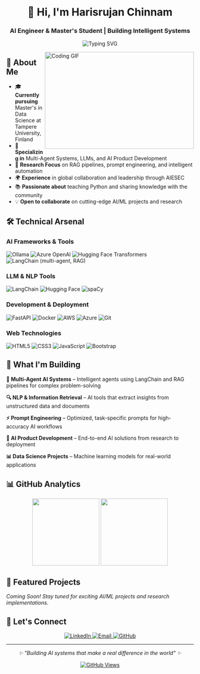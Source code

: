 <div align="center">
  <h1>👋 Hi, I'm Harisrujan Chinnam</h1>
  <h3>AI Engineer & Master's Student | Building Intelligent Systems</h3>
  
  <p>
    <img src="https://readme-typing-svg.herokuapp.com?font=Fira+Code&pause=1000&color=2196F3&center=true&vCenter=true&width=435&lines=AI+Engineer+%26+Researcher;Multi-Agent+Systems+Developer;LLM+%26+NLP+Specialist;Python+%26+Machine+Learning+Expert" alt="Typing SVG" />
  </p>
</div>

<img align="right" alt="Coding GIF" src="https://github.com/Dhamareshwarakumar/Dhamareshwarakumar/blob/main/code.gif?raw=true" width="400" height="260" />

## 🚀 About Me

- 🎓 **Currently pursuing** Master's in Data Science at Tampere University, Finland
- 🤖 **Specializing in** Multi-Agent Systems, LLMs, and AI Product Development
- 🔬 **Research Focus** on RAG pipelines, prompt engineering, and intelligent automation
- 🌍 **Experience** in global collaboration and  leadership through AIESEC
- 📚 **Passionate about** teaching Python and sharing knowledge with the community
- 💡 **Open to collaborate** on cutting-edge AI/ML projects and research

## 🛠️ Technical Arsenal

### **AI Frameworks & Tools**
<p align="left">
<img src="https://img.shields.io/badge/Ollama-252525?style=for-the-badge&logo=data:image/svg+xml;base64,&logoColor=white" alt="Ollama"/>
<img src="https://img.shields.io/badge/Azure%20OpenAI-0078D4?style=for-the-badge&logo=microsoft-azure&logoColor=white" alt="Azure OpenAI"/>
<img src="https://img.shields.io/badge/Hugging%20Face%20Transformers-FFD21E?style=for-the-badge&logo=huggingface&logoColor=black" alt="Hugging Face Transformers"/>
<img src="https://img.shields.io/badge/LangChain-1C3C3C?style=for-the-badge&logo=langchain&logoColor=white" alt="LangChain (multi-agent, RAG)"/>
</p>

### **LLM & NLP Tools**
<p align="left">
  <img src="https://img.shields.io/badge/LangChain-1C3C3C?style=for-the-badge&logo=langchain&logoColor=white" alt="LangChain"/>
  <img src="https://img.shields.io/badge/Hugging%20Face-FFD21E?style=for-the-badge&logo=huggingface&logoColor=black" alt="Hugging Face"/>
  <img src="https://img.shields.io/badge/spaCy-09A3D5?style=for-the-badge&logo=spacy&logoColor=white" alt="spaCy"/>
</p>

### **Development & Deployment**
<p align="left">
  <img src="https://img.shields.io/badge/FastAPI-009688?style=for-the-badge&logo=fastapi&logoColor=white" alt="FastAPI"/>
  <img src="https://img.shields.io/badge/Docker-2496ED?style=for-the-badge&logo=docker&logoColor=white" alt="Docker"/>
  <img src="https://img.shields.io/badge/AWS-232F3E?style=for-the-badge&logo=amazon-aws&logoColor=white" alt="AWS"/>
  <img src="https://img.shields.io/badge/Azure-0078D4?style=for-the-badge&logo=microsoft-azure&logoColor=white" alt="Azure"/>
  <img src="https://img.shields.io/badge/Git-F05032?style=for-the-badge&logo=git&logoColor=white" alt="Git"/>
</p>

### **Web Technologies**
<p align="left">
  <img src="https://img.shields.io/badge/HTML5-E34F26?style=for-the-badge&logo=html5&logoColor=white" alt="HTML5"/>
  <img src="https://img.shields.io/badge/CSS3-1572B6?style=for-the-badge&logo=css3&logoColor=white" alt="CSS3"/>
  <img src="https://img.shields.io/badge/JavaScript-F7DF1E?style=for-the-badge&logo=javascript&logoColor=black" alt="JavaScript"/>
  <img src="https://img.shields.io/badge/Bootstrap-563D7C?style=for-the-badge&logo=bootstrap&logoColor=white" alt="Bootstrap"/>
</p>

## 🎯 What I'm Building

**🤖 Multi-Agent AI Systems** – Intelligent agents using LangChain and RAG pipelines for complex problem-solving

**🔍 NLP & Information Retrieval** – AI tools that extract insights from unstructured data and documents

**⚡ Prompt Engineering** – Optimized, task-specific prompts for high-accuracy AI workflows

**🔧 AI Product Development** – End-to-end AI solutions from research to deployment

**📊 Data Science Projects** – Machine learning models for real-world applications

## 📊 GitHub Analytics

<div align="center">
  <img height="180em" src="https://github-readme-stats.vercel.app/api?username=HARISRUJAN&show_icons=true&theme=tokyonight&include_all_commits=true&count_private=true"/>
  <img height="180em" src="https://github-readme-stats.vercel.app/api/top-langs/?username=HARISRUJAN&layout=compact&langs_count=8&theme=tokyonight"/>
</div>

## 🌟 Featured Projects

*Coming Soon! Stay tuned for exciting AI/ML projects and research implementations.*

## 🤝 Let's Connect

<p align="center">
  <a href="https://www.linkedin.com/in/harisrujan2605/">
    <img src="https://img.shields.io/badge/LinkedIn-0077B5?style=for-the-badge&logo=linkedin&logoColor=white" alt="LinkedIn"/>
  </a>
  <a href="mailto:bannusrujan2605@gmail.com">
    <img src="https://img.shields.io/badge/Email-D14836?style=for-the-badge&logo=gmail&logoColor=white" alt="Email"/>
  </a>
  <a href="https://github.com/HARISRUJAN">
    <img src="https://img.shields.io/badge/GitHub-100000?style=for-the-badge&logo=github&logoColor=white" alt="GitHub"/>
  </a>
</p>

---

<div align="center">
  <i>✨ "Building AI systems that make a real difference in the world" ✨</i>
</div>

<div align="center">
  
 [![GitHub Views](https://komarev.com/ghpvc/?username=HARISRUJAN&style=flat-square&color=FAC151&label=PROFILE+VIEWS)](https://github.com/antonkomarev/github-profile-views-counter)
  
</div>
